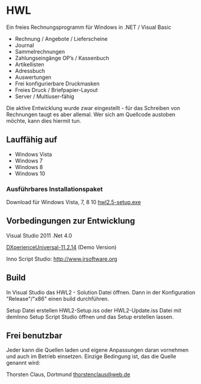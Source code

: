 # HWL
Ein freies Rechnungsprogramm für Windows in .NET / Visual Basic

- Rechnung / Angebote / Lieferscheine
- Journal
- Sammelrechnungen
- Zahlungseingänge OP’s / Kassenbuch
- Artikellisten
- Adressbuch
- Auswertungen
- Frei konfigurierbare Druckmasken
- Freies Druck / Briefpapier-Layout
- Server / Multiuser-fähig

Die aktive Entwicklung wurde zwar eingestellt - für das Schreiben von Rechnungen taugt es aber allemal. Wer sich am Quellcode austoben möchte, kann dies hiermit tun.

## Lauffähig auf
- Windows Vista
- Windows 7
- Windows 8
- Windows 10

### Ausführbares Installationspaket
Download für Windows Vista, 7, 8 10
[hwl2.5-setup.exe](https://github.com/tclaus/hwl/releases/download/2.5/hwl2.5-setup.exe)


## Vorbedingungen zur Entwicklung
Visual Studio 2011
.Net 4.0

[DXperienceUniversal-11.2.14](https://claus-software.de/Downloads/DXperienceUniversal-11.2.14.exe) (Demo Version)

Inno Script Studio:
http://www.jrsoftware.org

## Build
In Visual Studio das HWL2 - Solution Datei öffnen.
Dann in der Konfiguration "Release"/"x86" einen build durchführen.

Setup Datei erstellen
HWL2-Setup.iss oder HWL2-Update.iss Datei mit demInno Setup Script Studio öffnen und das Setup erstellen lassen.

## Frei benutzbar
Jeder kann die Quellen laden und eigene Anpassungen daran vornehmen und auch im Betrieb einsetzen.
Einzige Bedingung ist, das die Quelle genannt wird:

Thorsten Claus, Dortmund
thorstenclaus@web.de
